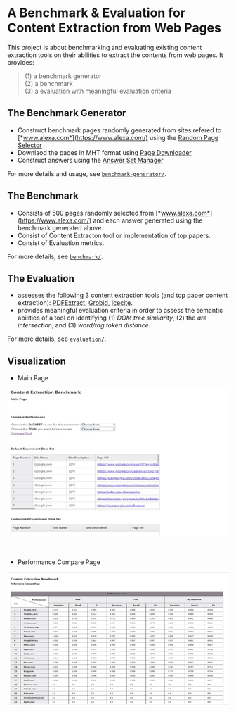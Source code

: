 # A Benchmark & Evaluation for Content Extraction from Web Pages

This project is about benchmarking and evaluating existing content extraction tools on their abilities to extract the contents from web pages. It provides:

> (1) a benchmark generator   
> (2) a benchmark  
> (3) a evaluation with meaningful evaluation criteria  

## The Benchmark Generator
+ Construct benchmark pages randomly generated from sites refered to [*www.alexa.com*](https://www.alexa.com/) using the [Random Page Selector](benchmark-generator/RandomPageSelector)
+ Downlaod the pages in MHT format using [Page Downloader](benchmark-generator/PageDownloader)
+ Construct answers using the [Answer Set Manager](benchmark-generator/PageDownloader)

For more details and usage, see [`benchmark-generator/`](benchmark-generator).

## The Benchmark
+ Consists of 500 pages randomly selected from [*www.alexa.com*](https://www.alexa.com/) and each answer generated using the benchmark generated above.
+ Consist of Content Extracton tool or implementation of top papers.
+ Consist of Evaluation metrics.

For more details, see [`benchmark/`](benchmark).

## The Evaluation
+ assesses the following 3 content extraction tools (and top paper content extraction):
[PDFExtract](https://github.com/elacin/PDFExtract), [Grobid](https://github.com/kermitt2/grobid), [Icecite](https://github.com/ckorzen/icecite).
+ provides meaningful evaluation criteria in order to assess the semantic abilities of a tool on identifying (1) *DOM tree similarity*, (2) the *are intersection*, and (3) *word/tag token distance*.

For more details, see [`evaluation/`](evaluation).

## Visualization

+ Main Page
<kbd>
  <div width='80%'>
    <img src='./screenshots/screenshot1.jpg'>
  </div>
</kbd>
<br><br>

+ Performance Compare Page
<kbd>
  <div width='80%'>
    <img src='./screenshots/screenshot2.jpg'>
  </div>
</kbd>
